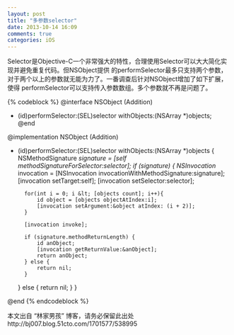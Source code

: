```yaml
---
layout: post
title: "多参数selector"
date: 2013-10-14 16:09
comments: true
categories: iOS
---
```


Selector是Objective-C一个非常强大的特性，合理使用Selector可以大大简化实现并避免重复代码。但NSObject提供 的performSelector最多只支持两个参数，对于两个以上的参数就无能为力了。一番调查后针对NSObject增加了如下扩展，使得 performSelector可以支持传入参数数组。多个参数就不再是问题了。

<!-- more -->

{% codeblock %}
@interface NSObject (Addition)
- (id)performSelector:(SEL)selector withObjects:(NSArray *)objects;
@end

@implementation NSObject (Addition)
- (id)performSelector:(SEL)selector withObjects:(NSArray *)objects { 
    NSMethodSignature *signature = [self methodSignatureForSelector:selector]; 
    if (signature) { 
        NSInvocation* invocation = [NSInvocation invocationWithMethodSignature:signature]; 
        [invocation setTarget:self]; 
        [invocation setSelector:selector]; 
        
        for(int i = 0; i &lt; [objects count]; i++){ 
            id object = [objects objectAtIndex:i]; 
            [invocation setArgument:&object atIndex: (i + 2)];        
        } 

        [invocation invoke]; 

        if (signature.methodReturnLength) { 
            id anObject; 
            [invocation getReturnValue:&anObject]; 
            return anObject; 
        } else { 
            return nil; 
        } 
    } else { 
        return nil; 
    } 
} 

@end
{% endcodeblock %}

本文出自 “林家男孩” 博客，请务必保留此出处http://bj007.blog.51cto.com/1701577/538995